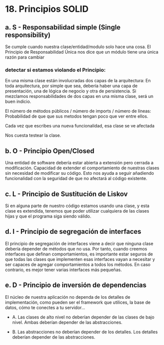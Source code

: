 
# 18. Principios SOLID

## a. S - Responsabilidad simple (Single responsibility)

Se cumple cuando nuestra clase/entidad/modulo solo hace una cosa. El Principio de Responsabilidad Única nos dice que un módulo tiene una única razón para cambiar

### detectar si estamos violando el Principio:

En una misma clase están involucradas dos capas de la arquitectura: En toda arquitectura, por simple que sea, debería haber una capa de presentación, una de lógica de negocio y otra de persistencia. Si mezclamos responsabilidades de dos capas en una misma clase, será un buen indicio.

El número de métodos públicos / número de imports / número de líneas: Probabilidad de que que sus metodos tengan poco que ver entre ellos.

Cada vez que escribes una nueva funcionalidad, esa clase se ve afectada

Nos cuesta testear la clase.

## b. O - Principio Open/Closed

Una entidad de software debería estar abierta a extensión pero cerrada a modificación. Capacidad de extender el comportamiento de nuestras clases sin necesidad de modificar su código. Esto nos ayuda a seguir añadiendo funcionalidad con la seguridad de que no afectará al código existente.

  
## c. L - Principio de Sustitución de Liskov

Si en alguna parte de nuestro código estamos usando una clase, y esta clase es extendida, tenemos que poder utilizar cualquiera de las clases hijas y que el programa siga siendo válido.

  

## d. I - Principio de segregación de interfaces

El principio de segregación de interfaces viene a decir que ninguna clase debería depender de métodos que no usa. Por tanto, cuando creemos interfaces que definan comportamientos, es importante estar seguros de que todas las clases que implementen esas interfaces vayan a necesitar y ser capaces de agregar comportamientos a todos los métodos. En caso contrario, es mejor tener varias interfaces más pequeñas.

  

## e. D - Principio de inversión de dependencias

El núcleo de nuestra aplicación no dependa de los detalles de implementación, como pueden ser el framework que utilices, la base de datos, cómo te conectes a tu servidor…

  

- A. Las clases de alto nivel no deberían depender de las clases de bajo nivel. Ambas deberían depender de las abstracciones.

- B. Las abstracciones no deberían depender de los detalles. Los detalles deberían depender de las abstracciones.

